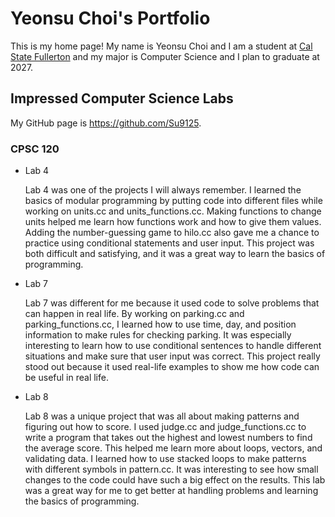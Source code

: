 # Yeonsu Choi's Portfolio

This is my home page! My name is Yeonsu Choi and I am a student at [Cal State Fullerton](http://www.fullerton.edu/) and my major is Computer Science and I plan to graduate at 2027.

## Impressed Computer Science Labs

My GitHub page is https://github.com/Su9125.

### CPSC 120

* Lab 4

    Lab 4 was one of the projects I will always remember. I learned the basics of modular programming by putting code into different files while working on units.cc and units_functions.cc. Making functions to change units helped me learn how functions work and how to give them values. Adding the number-guessing game to hilo.cc also gave me a chance to practice using conditional statements and user input. This project was both difficult and satisfying, and it was a great way to learn the basics of programming.

* Lab 7

    Lab 7 was different for me because it used code to solve problems that can happen in real life. By working on parking.cc and parking_functions.cc, I learned how to use time, day, and position information to make rules for checking parking. It was especially interesting to learn how to use conditional sentences to handle different situations and make sure that user input was correct. This project really stood out because it used real-life examples to show me how code can be useful in real life.
    
* Lab 8
 
    Lab 8 was a unique project that was all about making patterns and figuring out how to score. I used judge.cc and judge_functions.cc to write a program that takes out the highest and lowest numbers to find the average score. This helped me learn more about loops, vectors, and validating data. I learned how to use stacked loops to make patterns with different symbols in pattern.cc. It was interesting to see how small changes to the code could have such a big effect on the results. This lab was a great way for me to get better at handling problems and learning the basics of programming.
